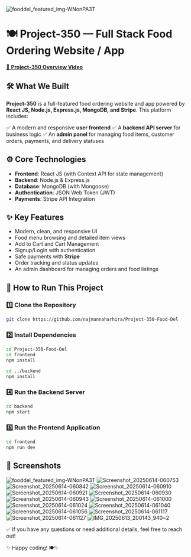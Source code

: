 ![fooddel\_featured\_img-WNonPA3T](https://github.com/user-attachments/assets/2b0b542a-fe24-45e4-bfa8-43f00fe8bf34)

# 🍽 Project-350 — Full Stack Food Ordering Website / App

[🎥 **Project-350 Overview Video**](https://drive.google.com/file/d/1_1BFcxOSEoOi-UcxR_p4RfEu01KFoCXi/view?usp=drivesdk)



## 🛠 What We Built

**Project-350** is a full-featured food ordering website and app powered by **React JS, Node.js, Express.js, MongoDB, and Stripe**.
This platform includes:

✅ A modern and responsive **user frontend**
✅ A **backend API server** for business logic
✅ An **admin panel** for managing food items, customer orders, payments, and delivery statuses



## ⚙ Core Technologies

* **Frontend**: React JS (with Context API for state management)
* **Backend**: Node.js & Express.js
* **Database**: MongoDB (with Mongoose)
* **Authentication**: JSON Web Token (JWT)
* **Payments**: Stripe API Integration



## ✨ Key Features

* Modern, clean, and responsive UI
* Food menu browsing and detailed item views
* Add to Cart and Cart Management
* Signup/Login with authentication
* Safe payments with **Stripe**
* Order tracking and status updates
* An admin dashboard for managing orders and food listings



## 🚀 How to Run This Project

### 1️⃣ Clone the Repository

```bash
git clone https://github.com/najmunnaharhira/Project-350-Food-Del
```



### 2️⃣ Install Dependencies

```bash
cd Project-350-Food-Del
cd frontend
npm install

cd ../backend
npm install
```


### 4️⃣ Run the Backend Server

```bash
cd backend
npm start
```



### 5️⃣ Run the Frontend Application

```bash
cd frontend
npm run dev
```


## 📸 Screenshots

![fooddel\_featured\_img-WNonPA3T](https://github.com/user-attachments/assets/2b0b542a-fe24-45e4-bfa8-43f00fe8bf34)
![Screenshot\_20250614-060753](https://github.com/user-attachments/assets/94df330e-055e-4559-b4cf-aa630528dfe3)
![Screenshot\_20250614-060842](https://github.com/user-attachments/assets/9d72d1c9-f7b4-4c6e-b3b0-ada7229cc116)
![Screenshot\_20250614-060910](https://github.com/user-attachments/assets/6f5c74dc-c427-45df-b73c-90e18f98427e)
![Screenshot\_20250614-060921](https://github.com/user-attachments/assets/27fe2e97-d5b0-4765-a023-3162dbb484a8)
![Screenshot\_20250614-060930](https://github.com/user-attachments/assets/524027f1-258d-4dd1-9457-3aa0bbe88944)
![Screenshot\_20250614-060943](https://github.com/user-attachments/assets/94da90d5-c122-4b56-868a-46694d650fe7)
![Screenshot\_20250614-061000](https://github.com/user-attachments/assets/6ae4ae1a-c127-4372-976c-6d65dc7b3a0e)
![Screenshot\_20250614-061024](https://github.com/user-attachments/assets/76b9374e-2bd4-4048-b56f-81a0b251dff6)
![Screenshot\_20250614-061040](https://github.com/user-attachments/assets/e5ba3d5e-20e2-4376-b6c2-57a28eb06993)
![Screenshot\_20250614-061056](https://github.com/user-attachments/assets/da5c27aa-3db4-4b6b-bb08-3e8e47a4fa48)
![Screenshot\_20250614-061117](https://github.com/user-attachments/assets/0b6d9472-c2a7-4b9c-878b-1aa69717f1c9)
![Screenshot\_20250614-061127](https://github.com/user-attachments/assets/7dfb4189-d9be-46d6-a643-4dade4f697e4)
![IMG\_20250613\_200143\_940\~2](https://github.com/user-attachments/assets/fb5d7e7c-9155-4aa1-9c62-feddd74b8eba)


✅ If you have any questions or need additional details, feel free to reach out!

✨ Happy coding! 🍽✨




